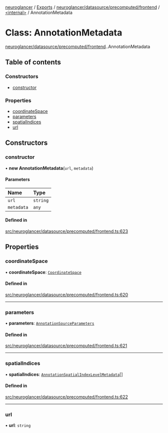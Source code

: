 [neuroglancer](../README.md) / [Exports](../modules.md) / [neuroglancer/datasource/precomputed/frontend](../modules/neuroglancer_datasource_precomputed_frontend.md) / [<internal\>](../modules/neuroglancer_datasource_precomputed_frontend._internal_.md) / AnnotationMetadata

# Class: AnnotationMetadata

[neuroglancer/datasource/precomputed/frontend](../modules/neuroglancer_datasource_precomputed_frontend.md).[<internal>](../modules/neuroglancer_datasource_precomputed_frontend._internal_.md).AnnotationMetadata

## Table of contents

### Constructors

- [constructor](neuroglancer_datasource_precomputed_frontend._internal_.AnnotationMetadata.md#constructor)

### Properties

- [coordinateSpace](neuroglancer_datasource_precomputed_frontend._internal_.AnnotationMetadata.md#coordinatespace)
- [parameters](neuroglancer_datasource_precomputed_frontend._internal_.AnnotationMetadata.md#parameters)
- [spatialIndices](neuroglancer_datasource_precomputed_frontend._internal_.AnnotationMetadata.md#spatialindices)
- [url](neuroglancer_datasource_precomputed_frontend._internal_.AnnotationMetadata.md#url)

## Constructors

### constructor

• **new AnnotationMetadata**(`url`, `metadata`)

#### Parameters

| Name | Type |
| :------ | :------ |
| `url` | `string` |
| `metadata` | `any` |

#### Defined in

[src/neuroglancer/datasource/precomputed/frontend.ts:623](https://github.com/ActiveBrainAtlas2/neuroglancer/blob/034b457d/src/neuroglancer/datasource/precomputed/frontend.ts#L623)

## Properties

### coordinateSpace

• **coordinateSpace**: [`CoordinateSpace`](../interfaces/neuroglancer_coordinate_transform.CoordinateSpace.md)

#### Defined in

[src/neuroglancer/datasource/precomputed/frontend.ts:620](https://github.com/ActiveBrainAtlas2/neuroglancer/blob/034b457d/src/neuroglancer/datasource/precomputed/frontend.ts#L620)

___

### parameters

• **parameters**: [`AnnotationSourceParameters`](neuroglancer_datasource_precomputed_base.AnnotationSourceParameters.md)

#### Defined in

[src/neuroglancer/datasource/precomputed/frontend.ts:621](https://github.com/ActiveBrainAtlas2/neuroglancer/blob/034b457d/src/neuroglancer/datasource/precomputed/frontend.ts#L621)

___

### spatialIndices

• **spatialIndices**: [`AnnotationSpatialIndexLevelMetadata`](../interfaces/neuroglancer_datasource_precomputed_frontend._internal_.AnnotationSpatialIndexLevelMetadata.md)[]

#### Defined in

[src/neuroglancer/datasource/precomputed/frontend.ts:622](https://github.com/ActiveBrainAtlas2/neuroglancer/blob/034b457d/src/neuroglancer/datasource/precomputed/frontend.ts#L622)

___

### url

• **url**: `string`
